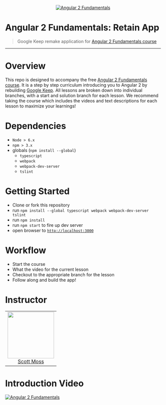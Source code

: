 <p align="center">
  <a href="http://courses.angularclass.com/courses/angular-2-fundamentals" target="_blank">
    <img alt="Angular 2 Fundamentals" src="https://res.cloudinary.com/angularclass/image/upload/v1468640978/courses-logo-large.png">
  </a>
</p>

# Angular 2 Fundamentals: Retain App

> Google Keep remake application for [Angular 2 Fundamentals course](https://angularclass.com/courses)


----------


# Overview
This repo is designed to accompany the free [Angular 2 Fundamentals course](https://angularclass.com/courses). It is a step by step curriculum introducing you to Angular 2 by rebuilding [Google Keep](). All lessons are broken down into individual branches, with a start and solution branch for each lesson. We recommend taking the course which includes the videos and text descriptions for each lesson to maximize your learnings!


# Dependencies
* `Node > 6.x`
* `npm > 3.x`
* globals (`npm install --global`)
    * `typescript`
    * `webpack`
    * `webpack-dev-server`
    * `tslint`


# Getting Started

- Clone or fork this repository
- run `npm install --global typescript webpack webpack-dev-server tslint`
- run `npm install`
- run `npm start` to fire up dev server
- open browser to [`http://localhost:3000`](http://localhost:3000)

# Workflow
* Start the course 
* What the video for the current lesson
* Checkout to the appropriate branch for the lesson
* Follow along and build the app!

# Instructor
<table>
  <tbody>
    <tr>
      <td align="center">
        <img width="150 height="150"
        src="https://avatars.githubusercontent.com/Hendrixer?v=3">
        <br />
        <a href="https://github.com/Hendrixer">Scott Moss</a>
      </td>
    </tr>
  <tbody>
</table>

# Introduction Video

[![Angular 2 Fundamentals](https://cloud.githubusercontent.com/assets/1016365/17240276/33ec0830-551f-11e6-94f8-a69846e322f9.png)](http://www.youtube.com/watch?v=ANM1xv0uJ7g)

